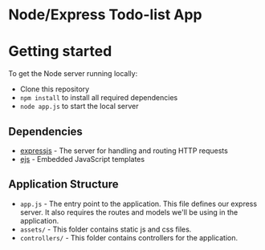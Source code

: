 # Node/Express Todo-list App

# Getting started

To get the Node server running locally:

- Clone this repository
- `npm install` to install all required dependencies
- `node app.js` to start the local server

## Dependencies

- [expressjs](https://github.com/expressjs/express) - The server for handling and routing HTTP requests
- [ejs](https://github.com/tj/ejs) - Embedded JavaScript templates

## Application Structure

- `app.js` - The entry point to the application. This file defines our express server. It also requires the routes and models we'll be using in the application.
- `assets/` - This folder contains static js and css files.
- `controllers/` - This folder contains controllers for the application.
